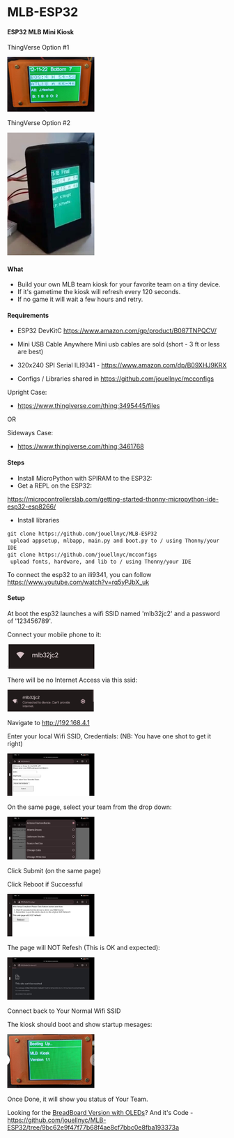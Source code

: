# MLB-ESP32

#### ESP32 MLB Mini Kiosk
ThingVerse Option #1

<img src="images/orange.png" width="200"/>

ThingVerse Option #2

<img src="images/side_view_black.jpg" width="200"/>


#### What 
- Build your own MLB team kiosk  for your favorite team on a tiny device.
- If it's gametime the kiosk will refresh every 120 seconds.
- If no game it will wait a few hours and retry.


#### Requirements
- ESP32 DevKitC
https://www.amazon.com/gp/product/B087TNPQCV/

- Mini USB Cable
Anywhere Mini usb cables are sold (short - 3 ft or less are best)

- 320x240 SPI Serial ILI9341 - https://www.amazon.com/dp/B09XHJ9KRX

- Configs / Libraries shared in https://github.com/jouellnyc/mcconfigs 

Upright Case:
- https://www.thingiverse.com/thing:3495445/files

OR 

Sideways Case:
- https://www.thingiverse.com/thing:3461768


#### Steps
- Install MicroPython with SPIRAM to the ESP32:
- Get a REPL on the ESP32:

https://microcontrollerslab.com/getting-started-thonny-micropython-ide-esp32-esp8266/

- Install libraries 
```
git clone https://github.com/jouellnyc/MLB-ESP32
 upload appsetup, mlbapp, main.py and boot.py to / using Thonny/your IDE
git clone https://github.com/jouellnyc/mcconfigs
 upload fonts, hardware, and lib to / using Thonny/your IDE
```

To connect the esp32 to an ili9341, you can follow https://www.youtube.com/watch?v=rq5yPJbX_uk

#### Setup
At boot the esp32 launches a wifi SSID named 'mlb32jc2' and a password of '123456789'.

Connect your mobile phone to it:

<img src="images/mlb-essid.png" width="200"/>

There will be no Internet Access via this ssid:

<img src="images/2_setup.png" width="200"/>

Navigate to http://192.168.4.1

Enter your local Wifi SSID, Credentials: (NB: You have one shot to get it right)

<img src="images/1_setup.jpg" width="200"/>

On the same page, select your team from the drop down:

<img src="images/3_setup_team.jpg" width="200"/>

Click Submit (on the same page)

Click Reboot if Successful

<img src="images/4_setup_reboot.jpg" width="200"/>

The page will NOT Refesh (This is OK and expected):

<img src="images/5_setup_ok_no_connect.jpg" width="200"/>

Connect back to Your Normal Wifi SSID

The kiosk should boot and show startup mesages:

<img src="images/7_boot.jpg" width="200"/>

Once Done, it will show you status of Your Team.

Looking for the [BreadBoard Version with OLEDs](README.BREAD.BOARD.md)?
And it's Code - https://github.com/jouellnyc/MLB-ESP32/tree/9bc62e9f47f77b68f4ae8cf7bbc0e8fba193373a
